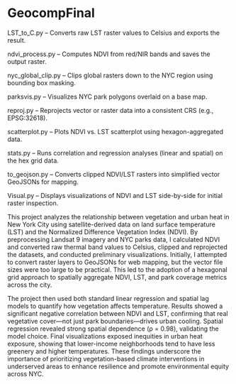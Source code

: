 # GeocompFinal
LST_to_C.py – Converts raw LST raster values to Celsius and exports the result.

ndvi_process.py – Computes NDVI from red/NIR bands and saves the output raster.

nyc_global_clip.py – Clips global rasters down to the NYC region using bounding box masking.

parksvis.py – Visualizes NYC park polygons overlaid on a base map.

reproj.py – Reprojects vector or raster data into a consistent CRS (e.g., EPSG:32618).

scatterplot.py – Plots NDVI vs. LST scatterplot using hexagon-aggregated data.

stats.py – Runs correlation and regression analyses (linear and spatial) on the hex grid data.

to_geojson.py – Converts clipped NDVI/LST rasters into simplified vector GeoJSONs for mapping.

Visual.py – Displays visualizations of NDVI and LST side-by-side for initial raster inspection.

This project analyzes the relationship between vegetation and urban heat in New York City using satellite-derived data on land surface temperature (LST) and the Normalized Difference Vegetation Index (NDVI). By preprocessing Landsat 9 imagery and NYC parks data, I calculated NDVI and converted raw thermal band values to Celsius, clipped and reprojected the datasets, and conducted preliminary visualizations. Initially, I attempted to convert raster layers to GeoJSONs for web mapping, but the vector file sizes were too large to be practical. This led to the adoption of a hexagonal grid approach to spatially aggregate NDVI, LST, and park coverage metrics across the city.

The project then used both standard linear regression and spatial lag models to quantify how vegetation affects temperature. Results showed a significant negative correlation between NDVI and LST, confirming that real vegetative cover—not just park boundaries—drives urban cooling. Spatial regression revealed strong spatial dependence (ρ = 0.98), validating the model choice. Final visualizations exposed inequities in urban heat exposure, showing that lower-income neighborhoods tend to have less greenery and higher temperatures. These findings underscore the importance of prioritizing vegetation-based climate interventions in underserved areas to enhance resilience and promote environmental equity across NYC.
